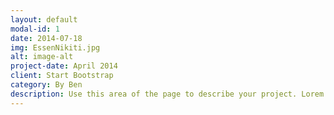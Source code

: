 ```yaml
---
layout: default
modal-id: 1
date: 2014-07-18
img: EssenNikiti.jpg
alt: image-alt
project-date: April 2014
client: Start Bootstrap
category: By Ben 
description: Use this area of the page to describe your project. Lorem ipsum dolor sit amet, consectetur adipisicing elit. Mollitia neque assumenda ipsam nihil, molestias magnam, recusandae quos quis inventore quisquam velit asperiores, vitae? Reprehenderit soluta, eos quod consequuntur itaque. Nam.
---
```

